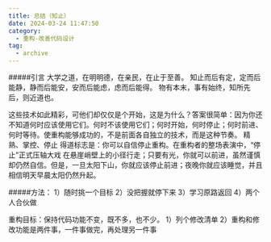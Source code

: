 ```yaml
---
title: 总结（知止）
date: 2024-03-24 11:47:50
category:
  - 重构-改善代码设计
tag:
  - archive
---
```

#####引言
大学之道，在明明德，在亲民，在止于至善。
知止而后有定，定而后能静，静而后能安，安而后能虑，虑而后能得。
物有本末，事有始终，知所先后，则近道也。

这些技术如此精彩，可他们却仅仅是个开始，这是为什么？答案很简单：因为你还不知道何时应该使用它们。何时不该使用它们；何时开始，何时停止；何时前进、何时等待。使重构能够成功的，不是前面各自独立的技术，而是这种节奏。
精熟、掌控、停止
得道标志是：你可以自信停止重构。在重构者的整场表演中，“停止”正式压轴大戏
在悬崖峭壁上的小径行走；只要有光，你就可以前进，虽然谨慎却仍然自信。但是，一旦太阳下山，你就应该停止前进；夜晚你就应该睡觉，并且相信明天早晨太阳仍然升起。

#####方法：
1）随时挑一个目标
2）没把握就停下来
3）学习原路返回
4）两个人合伙做

重构目标：保持代码功能不变，既不多，也不少。
1）列个修改清单
2）重构和修改功能是两件事，一件事做完，再处理另一件事
